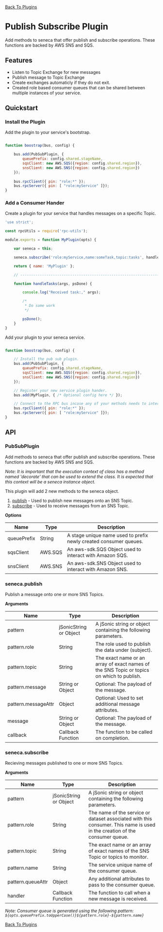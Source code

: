 [Back To Plugins](/docs/Plugins.md)

# Publish Subscribe Plugin

Add methods to seneca that offer publish and subscribe operations. These
functions are backed by AWS SNS and SQS.

## Features

* Listen to Topic Exchange for new messages
* Publish message to Topic Exchange
* Create exchanges automaticly if they do not exit.
* Created role based consumer queues that can be shared between multiple
  instances of your service.

## Quickstart

### Install the Plugin

Add the plugin to your service's bootstrap.

```javascript

function boostrap(bus, config) {

    bus.add(PubSubPlugin, {
        queuePrefix: config.shared.stageName,
        sqsClient: new AWS.SQS({region: config.shared.region}),
        snsClient: new AWS.SNS({region: config.shared.region})
    });
    
    bus.rpcClient({ pin: "role:*" });
    bus.rpcServer({ pin: [ "role:myService" ]});
}
```

### Add a Consumer Hander

Create a plugin for your service that handles messages on a specific Topic.

```javascript
'use strict';

const rpcUtils = require('rpc-utils');

module.exports = function MyPlugin(opts) {

    var seneca = this;

    seneca.subscribe('role:myService,name:someTask,topic:tasks', handleTasks);

    return { name: 'MyPlugin' };

    // ------------------------------------------------------------------------

    function handleTasks(args, psDone) {

        console.log("Received task:," args);

        /* 
         * Do some work 
         */

        psDone();
    }
}
```

Add your plugin to your seneca service.

```javascript

function boostrap(bus, config) {

    // Install the pub sub plugin.
    bus.add(PubSubPlugin, {
        queuePrefix: config.shared.stageName,
        sqsClient: new AWS.SQS({region: config.shared.region}),
        snsClient: new AWS.SNS({region: config.shared.region})
    });

    // Register your new service plugin hander.
    bus.add(MyPlugin, { /* Optional config here */ });

    // Connect to the RPC bus incase any of your methods needs to interact with other services. (Optional)
    bus.rpcClient({ pin: "role:*" });
    bus.rpcServer({ pin: [ "role:myService" ]});
}
```

## API

### PubSubPlugin

Add methods to seneca that offer publish and subscribe operations. These
functions are backed by AWS SNS and SQS.

_Note: It is important that the execution context of class has a method named
'decorate' that can be used to extend the class. It is expected that this
context will be a seneca instance object._

This plugin will add 2 new methods to the seneca object.

1. [publish](#seneca.publish) - Used to publish new messages onto an SNS Topic.
2. [subscribe](#seneca.subscribe) - Used to receive messages from an SNS Topic.

__Options__

| Name | Type | Description |
| ---- | ---- | ----------- |
| queuePrefix | String | A stage unique name used to prefix newly created consumer queues. |
| sqsClient | AWS.SQS | An aws-sdk.SQS Object used to interact with Amazon SQS. |
| snsClient | AWS.SNS | An aws-sdk.SNS Object used to interact with Amazon SNS. |

### seneca.publish

Publish a message onto one or more SNS Topics.

__Arguments__

| Name | Type | Description |
| ---- | ---- | ----------- |
| pattern | jSonicString or Object | A jSonic string or object containing the following parameters. |
| pattern.role | String | The role used to publish the data under (subject). |
| pattern.topic | String | The exact name or an array of exact names of the SNS Topic or topics on which to publish. |
| pattern.message | String or Object | Optional: The payload of the message. |
| pattern.messageAttr | Object | Optional: Used to set additional message attributes. |
| message | String or Object | Optional: The payload of the message. |
| callback | Callback Function | The function to be called on completion. |

### seneca.subscribe

Recieving messages published to one or more SNS Topics.

__Arguments__

| Name | Type | Description |
| ---- | ---- | ----------- |
| pattern | jSonicString or Object | A jSonic string or object containing the following parameters. |
| pattern.role | String | The name of the service or dataset associated with this consumer. This name is used in the creation of the consumer queue. |
| pattern.topic | String | The exact name or an array of exact names of the SNS Topic or topics to monitor. |
| pattern.name | String | The service unique name of the consumer queue. |
| pattern.queueAttr | Object | Any additional attributes to pass to the consumer queue. |
| handler | Callback Function | The function to call when a new message is received. |

_Note: Consumer queue is generated using the following pattern: `${opts.queuePrefix.toUpperCase()}${pattern.role}-${pattern.name}`_

[Back To Plugins](/docs/Plugins.md)
